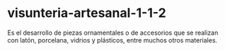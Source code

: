 # visunteria-artesanal-1-1-2
Es el desarrollo de piezas ornamentales o de accesorios que se realizan con latón, porcelana, vidrios y plásticos, entre muchos otros materiales.
